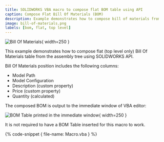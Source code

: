 ```yaml
---
title: SOLIDWORKS VBA macro to compose flat BOM table using API
caption: Compose Flat Bill Of Materials (BOM)
description: Example demonstrates how to compose bill of materials from the assembly tree using SOLIDWORKS API
image: bill-of-materials.png
labels: [bom, flat, top level]
---
```

![Bill Of Materials](bill-of-materials.png){ width=250 }

This example demonstrates how to compose flat (top level only) Bill Of Materials table from the assembly tree using SOLIDWORKS API.

Bill Of Materials position includes the following columns:

* Model Path
* Model Configuration
* Description (custom property)
* Price (custom property)
* Quantity (calculated)

The composed BOM is output to the immediate window of VBA editor:

![BOM Table printed in the immediate window](flat-bom-print.png){ width=250 }

It is not required to have a BOM Table inserted for this macro to work.

{% code-snippet { file-name: Macro.vba } %}
